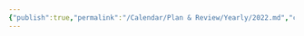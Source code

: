 ```yaml
---
{"publish":true,"permalink":"/Calendar/Plan & Review/Yearly/2022.md","created":"2025-06-10T22:20:03.084+08:00","modified":"2025-07-08T21:53:06.425+08:00","cssclasses":""}
---
```



